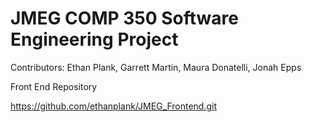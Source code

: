 # JMEG COMP 350 Software Engineering Project
Contributors: Ethan Plank, Garrett Martin, Maura Donatelli, Jonah Epps

Front End Repository

https://github.com/ethanplank/JMEG_Frontend.git
